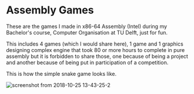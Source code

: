# Assembly Games
These are the games I made in x86-64 Assembly (Intel) during my Bachelor's course, Computer Organisation at TU Delft, just for fun.

This includes 4 games (which I would share here), 1 game and 1 graphics designing complex engine that took 80 or more hours to complete in pure assembly but it is forbidden to share those, one because of being a project and another because of being
put in participation of a competition.

This is how the simple snake game looks like.

![screenshot from 2018-10-25 13-43-25-2](https://user-images.githubusercontent.com/41565823/47498934-fa242b80-d85e-11e8-9064-1c1d3e55c5f6.png)

